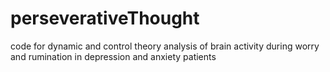 # perseverativeThought
code for dynamic and control theory analysis of brain activity during worry and rumination in depression and anxiety patients
